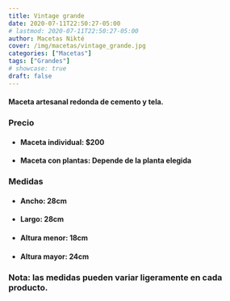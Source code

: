 ```yaml
---
title: Vintage grande
date: 2020-07-11T22:50:27-05:00
# lastmod: 2020-07-11T22:50:27-05:00
author: Macetas Nikté
cover: /img/macetas/vintage_grande.jpg
categories: ["Macetas"]
tags: ["Grandes"]
# showcase: true
draft: false
---
```


#### Maceta artesanal redonda de cemento y tela.

###  Precio
- #### Maceta individual: $200
- #### Maceta con plantas: Depende de la planta elegida

### Medidas
- #### Ancho: 28cm
- #### Largo: 28cm
- #### Altura menor: 18cm
- #### Altura mayor: 24cm
### Nota: las medidas pueden variar ligeramente en cada producto.
<!--more-->
